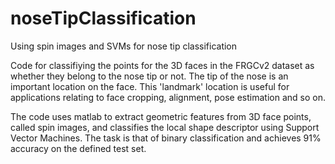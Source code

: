 # noseTipClassification
Using spin images and SVMs for nose tip classification


Code for classifiying the points for the 3D faces in the FRGCv2 dataset as whether they belong to the nose tip or not. The tip of the nose is an important location on the face. This 'landmark' location is useful for applications relating to face cropping, alignment, pose estimation and so on.

The code uses matlab to extract geometric features from 3D face points, called spin images, and classifies the local shape descriptor using Support Vector Machines. The task is that of binary classification  and achieves 91% accuracy on the defined test set.
